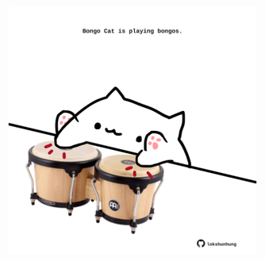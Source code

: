 <!-- built at 30/01/2025, 08:00:37 UTC -->
<p align="center">
  <img width="500" height="500" src="./ReadmeImage.svg">
</p>
